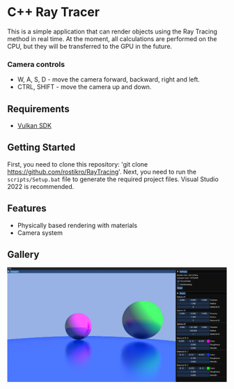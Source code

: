 # C++ Ray Tracer

This is a simple application that can render objects using the Ray Tracing method in real time. At the moment, all calculations are performed on the CPU, but they will be transferred to the GPU in the future.

### Camera controls
- W, A, S, D - move the camera forward, backward, right and left.
- CTRL, SHIFT - move the camera up and down.

## Requirements
- [Vulkan SDK](https://vulkan.lunarg.com/sdk/home#windows)

## Getting Started
First, you need to clone this repository: 'git clone https://github.com/rostikro/RayTracing'. Next, you need to run the `scripts/Setup.bat` file to generate the required project files. Visual Studio 2022 is recommended.

## Features
- Physically based rendering with materials
- Camera system

## Gallery
![img1](https://github.com/rostikro/RayTracing/blob/master/images/img1.jpg)
